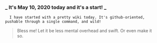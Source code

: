### _ It's May 10, 2020 today and it's a start! _

```
  I have started with a pretty wiki today. It's github-oriented, pushable through a single command, and wild!
```

> Bless me! Let it be less mental overhead and swift. Or even make it so.
